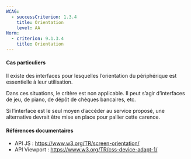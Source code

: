 ```yaml
---
WCAG:
  - successCriterion: 1.3.4
    title: Orientation
    level: AA
Norm:
  - criterion: 9.1.3.4
    title: Orientation
---
```


#### Cas particuliers

Il existe des interfaces pour lesquelles l’orientation du périphérique est essentielle à leur utilisation.

Dans ces situations, le critère est non applicable. Il peut s’agir d’interfaces de jeu, de piano, de dépôt de chèques bancaires, etc.

Si l’interface est le seul moyen d’accéder au service proposé, une alternative devrait être mise en place pour pallier cette carence.

#### Références documentaires

- API JS : https://www.w3.org/TR/screen-orientation/
- API Viewport : https://www.w3.org/TR/css-device-adapt-1/
